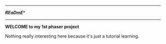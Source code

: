 *************************
*********REaDmE**********
*************************

**WELCOME to my 1st phaser project**

Nothing really interesting here because it's just a tutorial learning.